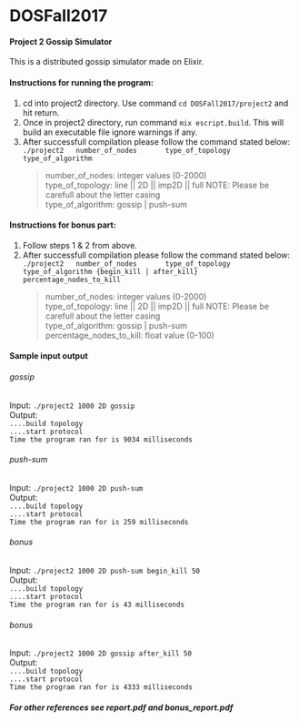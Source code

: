 # DOSFall2017
#### Project 2 Gossip Simulator
This is a distributed gossip simulator made on Elixir.

#### Instructions for running the program:
1. cd into project2 directory. Use command `cd DOSFall2017/project2` and hit return.
2. Once in project2 directory, run command `mix escript.build`. This will build an executable file ignore warnings if any.
3. After successfull compilation please follow the command stated below:<br>
    `./project2	  number_of_nodes		type_of_topology	type_of_algorithm`<br>
    > number_of_nodes: integer values (0-2000)<br>
    > type_of_topology: line || 2D || imp2D || full NOTE: Please be carefull about the letter casing<br>
    > type_of_algorithm: gossip | push-sum <br>
    
#### Instructions for bonus part:
1. Follow steps 1 & 2 from above.
2. After successfull compilation please follow the command stated below:<br>
    `./project2	  number_of_nodes		type_of_topology	type_of_algorithm {begin_kill | after_kill} percentage_nodes_to_kill`<br>
    > number_of_nodes: integer values (0-2000)<br>
    > type_of_topology: line || 2D || imp2D || full NOTE: Please be carefull about the letter casing<br>
    > type_of_algorithm: gossip | push-sum <br>
    > percentage_nodes_to_kill: float value (0-100)
    
#### Sample input output<br>
###### gossip<br>
Input: `./project2 1000 2D gossip`<br>
Output: <br>
`....build topology`<br> `....start protocol` <br> `Time the program ran for is 9034 milliseconds `
###### push-sum<br>
Input: `./project2 1000 2D push-sum`<br>
Output: <br>
`....build topology`<br> `....start protocol` <br> `Time the program ran for is 259 milliseconds `
###### bonus<br>
Input: `./project2 1000 2D push-sum begin_kill 50`<br>
Output: <br>
`....build topology`<br> `....start protocol` <br> `Time the program ran for is 43 milliseconds `

###### bonus<br>
Input: `./project2 1000 2D gossip after_kill 50`<br>
Output: <br>
`....build topology`<br> `....start protocol` <br> `Time the program ran for is 4333 milliseconds `

##### For other references see report.pdf and bonus_report.pdf


